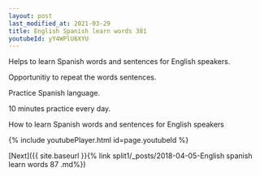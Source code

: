 ```yaml
---
layout: post
last_modified_at: 2021-03-29
title: English Spanish learn words 381 
youtubeId: yY4WPlU6XYU
---
```

 
 
Helps to learn Spanish words and sentences for English speakers.

Opportunitiy to repeat the words sentences. 

Practice Spanish language. 
 
10 minutes practice every day. 
 
How to learn Spanish words and sentences for English speakers 
 
{% include youtubePlayer.html id=page.youtubeId %}
 
 
[Next]({{ site.baseurl }}{% link  split1/_posts/2018-04-05-English spanish learn words 87 .md%})
 
